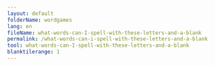 ```yaml
---
layout: default
folderName: wordgames
lang: en
fileName: what-words-can-I-spell-with-these-letters-and-a-blank
permalink: /what-words-can-i-spell-with-these-letters-and-a-blank
tool: what-words-can-I-spell-with-these-letters-and-a-blank
blanktilerange: 1
---
```

